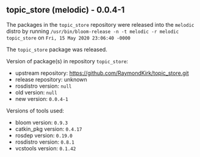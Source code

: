 ## topic_store (melodic) - 0.0.4-1

The packages in the `topic_store` repository were released into the `melodic` distro by running `/usr/bin/bloom-release -n -t melodic -r melodic topic_store` on `Fri, 15 May 2020 23:06:40 -0000`

The `topic_store` package was released.

Version of package(s) in repository `topic_store`:

- upstream repository: https://github.com/RaymondKirk/topic_store.git
- release repository: unknown
- rosdistro version: `null`
- old version: `null`
- new version: `0.0.4-1`

Versions of tools used:

- bloom version: `0.9.3`
- catkin_pkg version: `0.4.17`
- rosdep version: `0.19.0`
- rosdistro version: `0.8.1`
- vcstools version: `0.1.42`


